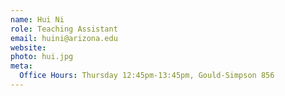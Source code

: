 ```yaml
---
name: Hui Ni
role: Teaching Assistant
email: huini@arizona.edu
website: 
photo: hui.jpg
meta:
  Office Hours: Thursday 12:45pm-13:45pm, Gould-Simpson 856
---
```


